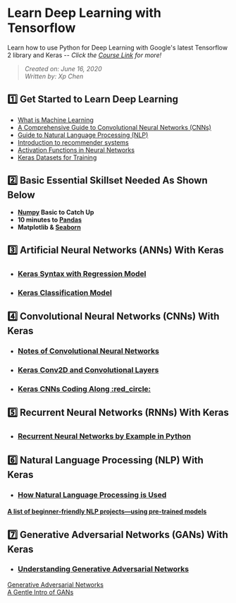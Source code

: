 # Learn Deep Learning with Tensorflow

Learn how to use Python for Deep Learning with Google's latest Tensorflow 2 library and Keras -- *Click the [Course Link](https://www.udemy.com/course/complete-tensorflow-2-and-keras-deep-learning-bootcamp/) for more!*
> *Created on: June 16, 2020*<br/>
> *Written by: Xp Chen*<br/>
## :one: Get Started to Learn Deep Learning
- [What is Machine Learning](https://github.com/xipengchen/Learn-Deep-Learning-with-Tensorflow/blob/master/machine_learning_notes.md)
- [A Comprehensive Guide to Convolutional Neural Networks (CNNs)](https://towardsdatascience.com/a-comprehensive-guide-to-convolutional-neural-networks-the-eli5-way-3bd2b1164a53)
- [Guide to Natural Language Processing (NLP)](https://towardsdatascience.com/your-guide-to-natural-language-processing-nlp-48ea2511f6e1)
- [Introduction to recommender systems](https://towardsdatascience.com/introduction-to-recommender-systems-6c66cf15ada)
- [Activation Functions in Neural Networks](https://towardsdatascience.com/activation-functions-neural-networks-1cbd9f8d91d6)
- [Keras Datasets for Training](https://keras.io/api/datasets/)
## :two: Basic Essential Skillset Needed As Shown Below
- **[Numpy](https://github.com/xipengchen/Learn-Deep-Learning-with-Tensorflow/blob/master/NumPy-Quick-Catch-Up.ipynb) Basic to Catch Up**
- **10 minutes to [Pandas](https://pandas.pydata.org/pandas-docs/stable/getting_started/10min.html)**
- **Matplotlib & [Seaborn](https://github.com/xipengchen/Learn-Deep-Learning-with-Tensorflow/blob/master/Seaborn-Basics.ipynb)**

## :three: Artificial Neural Networks (ANNs) With Keras

* <h3><a href= 'https://github.com/xipengchen/Learn-Deep-Learning-with-Tensorflow/blob/master/Keras_syntax_Regression.md'>Keras Syntax with Regression Model</a></h3>
* <h3><a href= 'https://github.com/xipengchen/Learn-Deep-Learning-with-Tensorflow/blob/master/Keras_Classification.md'>Keras Classification Model</a></h3>

## :four: Convolutional Neural Networks (CNNs) With Keras

* <h3><a href= 'https://github.com/xipengchen/Learn-Deep-Learning-with-Tensorflow/blob/master/Keras_CNNs.md'>Notes of Convolutional Neural Networks</a></h3>
* <h3><a href= 'https://www.pyimagesearch.com/2018/12/31/keras-conv2d-and-convolutional-layers/'>Keras Conv2D and Convolutional Layers </a></h3>
* <h3><a href= 'https://github.com/xipengchen/Learn-Deep-Learning-with-Tensorflow/blob/master/Keras_CNNs_coding_along.md'> Keras CNNs Coding Along :red_circle: </a></h3> 
<h3><a href= ''> </a></h3>


## :five: Recurrent Neural Networks (RNNs) With Keras
* <h3><a href= 'https://towardsdatascience.com/recurrent-neural-networks-by-example-in-python-ffd204f99470'> Recurrent Neural Networks by Example in Python</a></h3>

## :six:  Natural Language Processing (NLP) With Keras
* <h3><a href= 'https://www.wonderflow.co/blog/natural-language-processing-examples'>How Natural Language Processing is Used</a></h3>
<h4><a href= 'https://towardsdatascience.com/a-list-of-beginner-friendly-nlp-projects-using-pre-trained-models-dc4768b4bec0'>A list of beginner-friendly NLP projects—using pre-trained models </a></h4>

## :seven:  Generative Adversarial Networks (GANs) With Keras
* <h3><a href= 'https://towardsdatascience.com/understanding-generative-adversarial-networks-gans-cd6e4651a29'> Understanding Generative Adversarial Networks</a></h3>
[Generative Adversarial Networks](https://arxiv.org/abs/1406.2661) </br>
[A Gentle Intro of GANs](https://machinelearningmastery.com/what-are-generative-adversarial-networks-gans/)

<h3><a href= ''> </a></h3>
<h3><a href= ''> </a></h3>
<h3><a href= ''> </a></h3>
<h3><a href= ''> </a></h3>
<h3><a href= ''> </a></h3>
